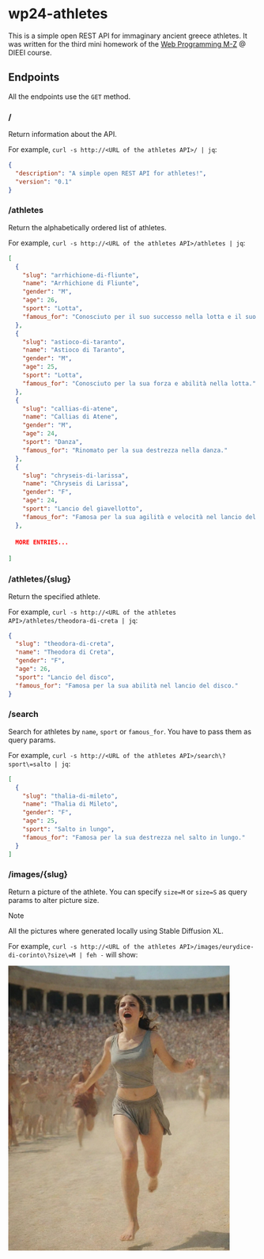 # wp24-athletes

This is a simple open REST API for immaginary ancient greece athletes.
It was written for the third mini homework of the
[Web Programming M-Z](https://perceivelab.github.io/wp-mz-24) @ DIEEI
course.

## Endpoints

All the endpoints use the `GET` method.

### /

Return information about the API.

For example, `curl -s http://<URL of the athletes API>/ | jq`:

```json
{
  "description": "A simple open REST API for athletes!",
  "version": "0.1"
}
```

### /athletes

Return the alphabetically ordered list of athletes.

For example, `curl -s http://<URL of the athletes API>/athletes | jq`:

```json
[
  {
    "slug": "arrhichione-di-fliunte",
    "name": "Arrhichione di Fliunte",
    "gender": "M",
    "age": 26,
    "sport": "Lotta",
    "famous_for": "Conosciuto per il suo successo nella lotta e il suo sacrificio durante una competizione."
  },
  {
    "slug": "astioco-di-taranto",
    "name": "Astioco di Taranto",
    "gender": "M",
    "age": 25,
    "sport": "Lotta",
    "famous_for": "Conosciuto per la sua forza e abilità nella lotta."
  },
  {
    "slug": "callias-di-atene",
    "name": "Callias di Atene",
    "gender": "M",
    "age": 24,
    "sport": "Danza",
    "famous_for": "Rinomato per la sua destrezza nella danza."
  },
  {
    "slug": "chryseis-di-larissa",
    "name": "Chryseis di Larissa",
    "gender": "F",
    "age": 24,
    "sport": "Lancio del giavellotto",
    "famous_for": "Famosa per la sua agilità e velocità nel lancio del giavellotto."
  },

  MORE ENTRIES...

]
```

### /athletes/{slug}

Return the specified athlete.

For example, `curl -s http://<URL of the athletes API>/athletes/theodora-di-creta | jq`:

```json
{
  "slug": "theodora-di-creta",
  "name": "Theodora di Creta",
  "gender": "F",
  "age": 26,
  "sport": "Lancio del disco",
  "famous_for": "Famosa per la sua abilità nel lancio del disco."
}
```

### /search

Search for athletes by `name`, `sport` or `famous_for`. You have to pass
them as query params.

For example, `curl -s http://<URL of the athletes API>/search\?sport\=salto | jq`:

```json
[
  {
    "slug": "thalia-di-mileto",
    "name": "Thalia di Mileto",
    "gender": "F",
    "age": 25,
    "sport": "Salto in lungo",
    "famous_for": "Famosa per la sua destrezza nel salto in lungo."
  }
]
```

### /images/{slug}

Return a picture of the athlete. You can specify `size=M` or `size=S` as query params to alter picture size.

> [!NOTE]
> All the pictures where generated locally using Stable Diffusion XL.

For example, `curl -s http://<URL of the athletes API>/images/eurydice-di-corinto\?size\=M | feh -` will show:

<img src="images/eurydice-di-corinto.jpg" width="448"/>
